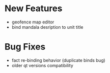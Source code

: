 # New Features
* geofence map editor
* bind mandala desription to unit title

# Bug Fixes
* fact re-binding behavior (duplicate binds bug)
* older qt versions compatibility

